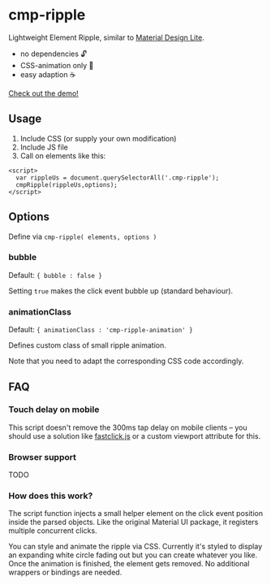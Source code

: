 cmp-ripple
==========

Lightweight Element Ripple, similar to [Material Design Lite](http://www.getmdl.io).

- no dependencies :unlock:
- CSS-animation only :ocean:
- easy adaption :coffee:

[Check out the demo!](https://compuccino.github.io/cmp-ripple/)

Usage
-----

1. Include CSS (or supply your own modification)
2. Include JS file
3. Call on elements like this:
  ~~~
  <script>
    var rippleUs = document.querySelectorAll('.cmp-ripple');
    cmpRipple(rippleUs,options);
  </script>
  ~~~



Options
-------

Define via `cmp-ripple( elements, options )`

### bubble

Default: `{ bubble : false }`

Setting `true` makes the click event bubble up (standard behaviour).

### animationClass

Default: `{ animationClass : 'cmp-ripple-animation' }`

Defines custom class of small ripple animation.

Note that you need to adapt the corresponding CSS code accordingly.




FAQ
---

### Touch delay on mobile

This script doesn't remove the 300ms tap delay on mobile clients – you should use a solution like [fastclick.js](https://github.com/ftlabs/fastclick) or a custom viewport attribute for this.

### Browser support

TODO

### How does this work?

The script function injects a small helper element on the click event position inside the parsed objects.
Like the original Material UI package, it registers multiple concurrent clicks.

You can style and animate the ripple via CSS.
Currently it's styled to display an expanding white circle fading out but you can create whatever you like.
Once the animation is finished, the element gets removed. No additional wrappers or bindings are needed.
